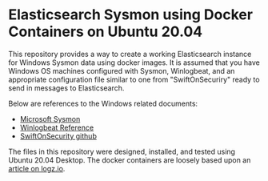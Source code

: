 # Elasticsearch Sysmon using Docker Containers on Ubuntu 20.04

This repository provides a way to create a working Elasticsearch instance for Windows Sysmon data using docker images. It is assumed that you have Windows OS machines configured with Sysmon, Winlogbeat, and an appropriate configuration file similar to one from "SwiftOnSecuriry" ready to send in messages to Elasticsearch.

Below are references to the Windows related documents:
- [Microsoft Sysmon](https://docs.microsoft.com/en-us/sysinternals/downloads/sysmon#)
- [Winlogbeat Reference](https://www.elastic.co/guide/en/beats/winlogbeat/current/_winlogbeat_overview.html#)
- [SwiftOnSecurity github](https://github.com/SwiftOnSecurity/sysmon-config)

The files in this repository were designed, installed, and tested using Ubuntu 20.04 Desktop.
The docker containers are loosely based upon an [article on logz.io](https://www.logz.io/learn/docker-monitoring-elk-stack).

